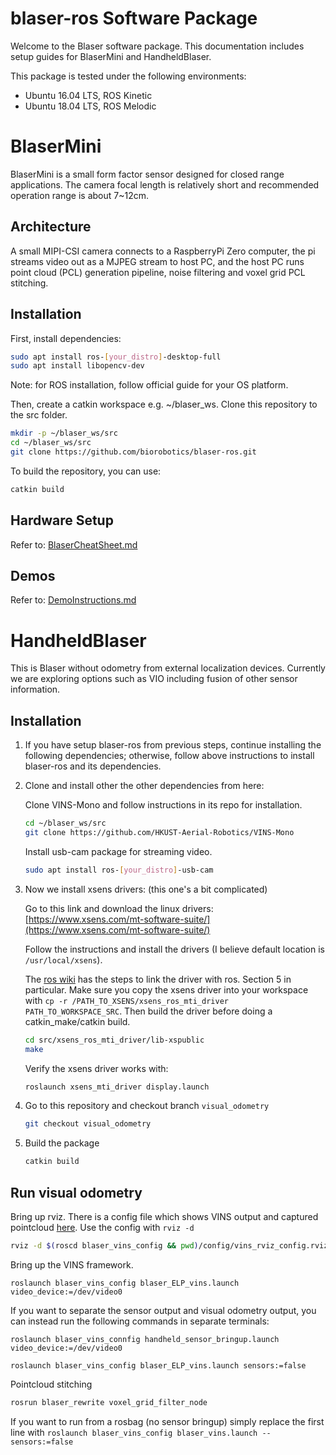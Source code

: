 # blaser-ros Software Package

Welcome to the Blaser software package.
This documentation includes setup guides for BlaserMini and HandheldBlaser.

This package is tested under the following environments:

- Ubuntu 16.04 LTS, ROS Kinetic
- Ubuntu 18.04 LTS, ROS Melodic

# BlaserMini
BlaserMini is a small form factor sensor designed for closed range
applications. The camera focal length is relatively short and
recommended operation range is about 7~12cm.

## Architecture
A small MIPI-CSI camera connects to a RaspberryPi Zero computer,
the pi streams video out as a MJPEG stream to host PC, and the host
PC runs point cloud (PCL) generation pipeline, noise filtering and
voxel grid PCL stitching.

## Installation
First, install dependencies:
```bash
sudo apt install ros-[your_distro]-desktop-full
sudo apt install libopencv-dev
```
Note: for ROS installation, follow official guide for your OS platform.

Then, create a catkin workspace e.g. ~/blaser_ws. Clone this
repository to the src folder.
```bash
mkdir -p ~/blaser_ws/src
cd ~/blaser_ws/src
git clone https://github.com/biorobotics/blaser-ros.git
```

To build the repository, you can use:
```bash
catkin build
```

## Hardware Setup
Refer to: [BlaserCheatSheet.md](BlaserCheatSheet.md)

## Demos
Refer to: [DemoInstructions.md](DemoInstructions.md)

# HandheldBlaser

This is Blaser without odometry from external localization devices.
Currently we are exploring options such as VIO including fusion
of other sensor information.

## Installation
1. If you have setup blaser-ros from previous steps, continue installing
the following dependencies; otherwise, follow above instructions
to install blaser-ros and its dependencies.

2. Clone and install other the other dependencies from here:
    
    Clone VINS-Mono and follow instructions in its repo for installation.
    ```bash
    cd ~/blaser_ws/src
    git clone https://github.com/HKUST-Aerial-Robotics/VINS-Mono
    ```
    Install usb-cam package for streaming video.
    ```bash
    sudo apt install ros-[your_distro]-usb-cam
    ```

3. Now we install xsens drivers: (this one's a bit complicated)

    Go to this link and download the linux drivers: [https://www.xsens.com/mt-software-suite/](https://www.xsens.com/mt-software-suite/)

    Follow the instructions and install the drivers (I believe default location is `/usr/local/xsens`).

    The [ros wiki](http://wiki.ros.org/xsens_mti_driver) has the steps to link the driver with ros. Section 5 in particular. Make sure you copy the xsens driver into your workspace with `cp -r /PATH_TO_XSENS/xsens_ros_mti_driver PATH_TO_WORKSPACE_SRC`. Then build the driver before doing a catkin_make/catkin build.
    
    ```bash
    cd src/xsens_ros_mti_driver/lib-xspublic
    make
    ```

    Verify the xsens driver works with:
    ```bash
    roslaunch xsens_mti_driver display.launch
    ```

4. Go to this repository and checkout branch `visual_odometry`
    ```bash
    git checkout visual_odometry
    ```

5. Build the package
    ```bash
    catkin build
    ```

## Run visual odometry
Bring up rviz. There is a config file which shows VINS output and captured pointcloud [here](blaser_vins_config/config/vins_rviz_config.rviz). Use the config with `rviz -d`
```bash
rviz -d $(roscd blaser_vins_config && pwd)/config/vins_rviz_config.rviz
```

Bring up the VINS framework.
```
roslaunch blaser_vins_config blaser_ELP_vins.launch video_device:=/dev/video0
```

If you want to separate the sensor output and visual odometry output, you can instead run the following commands in separate terminals:
```
roslaunch blaser_vins_connfig handheld_sensor_bringup.launch video_device:=/dev/video0
```
```
roslaunch blaser_vins_config blaser_ELP_vins.launch sensors:=false
```


Pointcloud stitching
```bash
rosrun blaser_rewrite voxel_grid_filter_node
```

If you want to run from a rosbag (no sensor bringup) simply replace the first line with `roslaunch blaser_vins_config blaser_vins.launch --sensors:=false`

